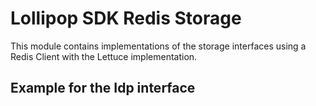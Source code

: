 # Lollipop SDK Redis Storage

This module contains implementations of the storage interfaces using a Redis Client with the Lettuce implementation.

## Example for the Idp interface
